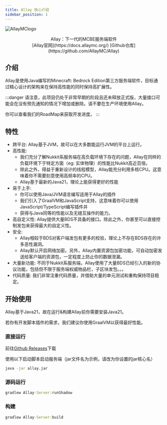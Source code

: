 ```yaml
---
title: Allay 核心介绍
sidebar_position: 1
---
```


![AllayMClogo](https://www.minebbs.com/data/attachments/75/75565-950caff3b64670c4eee997d282381218.jpg)
<center>Allay：下一代的MCBE服务端软件</center>
<center>[Allay官网](https://docs.allaymc.org/)
[Github仓库](https://github.com/AllayMC/Allay)</center>

## 介绍

Allay是使用Java编写的Minecraft: Bedrock Edition第三方服务端软件，目标通过精心设计的架构来在保持高性能的同时保持高扩展性。

:::danger
请注意，此项目仍处于非常早期的阶段且还未释放正式版，大量接口可能会在没有预先通知的情况下增加或删除。请不要在生产环境使用Allay。

你可以查看我们的RoadMap来获取开发进度。
:::

## 特性

- 跨平台: Allay基于JVM，故可以在大多数能运行JVM的平台上运行。
- 高性能:
    - 我们充分了解Nukkit系服务端在高负载环境下存在的问题，Allay在同样的负载环境下于特定方面（eg: 实体物理）的性能比Nukkit高近百倍。
    - 除此之外，得益于重新设计的线程模型，Allay能充分利用多核CPU。这意味着你不需要刻意使用高频率的CPU。
    - Allay基于最新的Java21，理论上能获得更好的性能
- 易于上手:
    - 你可以使用Java/JVM语言编写适用于Allay的插件
    - 我们引入了GraalVM和JavaScript支持，这意味着你可以使用JavaScript/TypeScript编写插件并
    - 获得与Java同等的性能以及无缝互操作的能力。
- 高自定义性: Allay提供大量BDS不具备的接口。除此之外，你甚至可以直接控制发包来获得最大的自定义性。
- 安全:
    - Allay相较于BDS对客户端发包有更多的校验，理论上不存在BDS存在的许多恶性漏洞。
    - Allay默认开启网络加密。另外，Allay内置资源包加密功能，可自动加密发送给客户端的资源包，一定程度上防止你的数据泄漏。
- 大量新功能: 不同于Nukkit系服务端，Allay使用了大量BDS已经引入的新的协议功能，包括但不限于服务端权威物品栏，子区块发包。。。
- 代码质量: 我们非常注重代码质量，并借助大量的单元测试和重构保持项目稳定。

## 开始使用

Allay基于Java21，故在运行&构建Allay前你需要安装Java21。

若你有开发脚本插件的需求，我们建议你使用GraalVM以获得最好性能。

### 直接运行

前往[Github Releases](https://github.com/AllayMC/Allay/releases)下载

使用以下启动脚本启动服务端（jar文件名为示例，请改为你设置的jar核心名）

```cmd
java -jar allay.jar
```

### 源码运行

```cmd
gradlew Allay-Server:runShadow
```

### 构建

```cmd
gradlew Allay-Server:build
```

